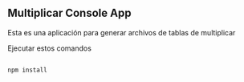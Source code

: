 ## Multiplicar Console App

Esta es una aplicación para generar archivos de tablas de multiplicar

Ejecutar estos comandos

```

npm install
```
